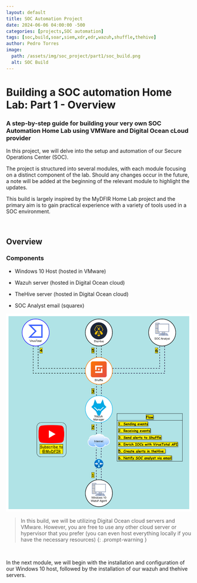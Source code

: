 ```yaml
---
layout: default
title: SOC Automation Project
date: 2024-06-06 04:00:00 -500
categories: [projects,SOC automation]
tags: [soc,build,soar,siem,xdr,edr,wazuh,shuffle,thehive]
author: Pedro Torres
image: 
  path: /assets/img/soc_project/part1/soc_build.png
  alt: SOC Build
---
```


# Building a SOC automation Home Lab: Part 1 - Overview

### A step-by-step guide for building your very own SOC Automation Home Lab using VMWare and Digital Ocean cLoud provider

In this project, we will delve into the setup and automation of our Secure Operations Center (SOC).

The project is structured into several modules, with each module focusing on a distinct component of the lab. Should any changes occur in the future, a note will be added at the beginning of the relevant module to highlight the updates.

This build is largely inspired by the MyDFIR Home Lab project and the primary aim is to gain practical experience with a variety of tools used in a SOC environment.

&nbsp;  

## Overview

### Components

* Windows 10 Host (hosted in VMware)

* Wazuh server (hosted in Digital Ocean cloud) 

* TheHive server (hosted in Digital Ocean cloud) 

* SOC Analyst email (squarex)  

![Diagram](/assets/img/soc_project/part1/socautomation3.drawio.svg)

> In this build, we will be utilizing Digital Ocean cloud servers and VMware. However, you are free to use any other cloud server or hypervisor that you prefer (you can even host everything locally if you have the necessary resources)
{: .prompt-warning }

&nbsp;  

In the next module, we will begin with the installation and configuration of our Windows 10 host, followed by the installation of our wazuh and thehive servers.
